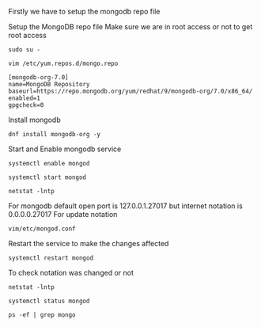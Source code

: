 
Firstly we have to setup the mongodb repo file

Setup the MongoDB repo file 
Make sure we are in root access or not to get root access
 ```
 sudo su -
 ```

```
vim /etc/yum.repos.d/mongo.repo
```

```
[mongodb-org-7.0]
name=MongoDB Repository
baseurl=https://repo.mongodb.org/yum/redhat/9/mongodb-org/7.0/x86_64/
enabled=1
gpgcheck=0
```

Install mongodb
```
dnf install mongodb-org -y
```
Start and Enable mongodb service
```
systemctl enable mongod
```
```
systemctl start mongod
```
```
netstat -lntp
```
For mongodb default open port is 127.0.0.1.27017 but internet notation is 0.0.0.0.27017
For update notation
```
vim/etc/mongod.conf
```
Restart the service to make the changes affected
```
systemctl restart mongod
```
To check notation was changed or not 
```
netstat -lntp
```
```
systemctl status mongod
```
```
ps -ef | grep mongo
```